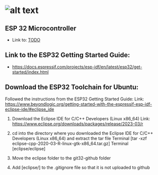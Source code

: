 [logo]: /docs/wsu_horiz1.png "Weber State University"
[pinout]: /docs/C8051F02x-pg91024_1.png "C8051F020 Pinout"

![alt text][logo]
==================

ESP 32 Microcontroller
---------------------------------------

* Link to: [TODO](TODO.md) 

Link to the ESP32 Getting Started Guide:
--------------
* https://docs.espressif.com/projects/esp-idf/en/latest/esp32/get-started/index.html

Download the ESP32 Toolchain for Ubuntu:
--------------

Followed the instructions from the ESP32 Getting Started Guide:
Link: https://www.beyondlogic.org/getting-started-with-the-espressif-esp-idf-eclipse-ide/#eclipse_ide

1. Download the Eclipse IDE for C/C++ Developers (Linux x86_64)
Link: https://www.eclipse.org/downloads/packages/release/2023-03/r

2. cd into the directory where you downloaded the Eclipse IDE for C/C++ Developers (Linux x86_64) and extract the tar file 
Terminal [tar -xzf eclipse-cpp-2020-03-R-linux-gtk-x86_64.tar.gz]
Terminal [eclipse/eclipse]

3. Move the eclipse folder to the git32-github folder
4. Add [eclipse/] to the .gitignore file so that it is not uploaded to github



